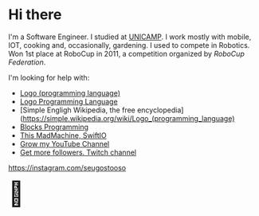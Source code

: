 # Hi there 

I'm a Software Engineer. I studied at [UNICAMP](https://www.unicamp.br). I work mostly with mobile, IOT, cooking and, occasionally, gardening.
I used to compete in Robotics. Won 1st place at RoboCup in 2011, a competition organized by _RoboCup Federation_.

I'm looking for help with:
- [Logo (programming language)](https://en.wikipedia.org/wiki/Logo_(programming_language))
- [Logo Programming Language](https://el.media.mit.edu/logo-foundation/what_is_logo/logo_programming.html)
- [Simple Engligh Wikipedia, the free encyclopedia](https://simple.wikipedia.org/wiki/Logo_(programming_language)
- [Blocks Programming](https://github.com/ssouzawallace/blocks-programming)
- [This MadMachine, SwiftIO](https://github.com/madmachineio/SwiftIO)
- [Grow my YouTube Channel](https://www.youtube.com/channel/UCZPrgtR2obUmAN2vQz4zzTQ)
- [Get more followers. Twitch channel](https://www.twitch.tv/seugostooso)

https://instagram.com/seugostooso

<font size="100*100*100*100">🌊</font>
